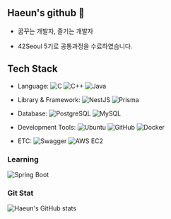 ## Haeun's github 👋

- 꿈꾸는 개발자, 즐기는 개발자
  
- 42Seoul 5기로 공통과정을 수료하였습니다.

## Tech Stack

- Language:
![C](https://img.shields.io/badge/C-A8B9CC?style=for-the-badge&logo=c&logoColor=white)
![C++](https://img.shields.io/badge/C++-00599C?style=for-the-badge&logo=cplusplus&logoColor=white)
![Java](https://img.shields.io/badge/java-FF9A00?style=for-the-badge&logoColor=white)

- Library & Framework:
![NestJS](https://img.shields.io/badge/nestjs-E0234E?style=for-the-badge&logo=nestjs&logoColor=white)
![Prisma](https://img.shields.io/badge/prisma-2D3748?style=for-the-badge&logo=prisma&logoColor=white)

- Database:
![PostgreSQL](https://img.shields.io/badge/postgresql-4169E1?style=for-the-badge&logo=postgresql&logoColor=white)
![MySQL](https://img.shields.io/badge/mysql-4479A1?style=for-the-badge&logo=mysql&logoColor=white)

- Development Tools:
![Ubuntu](https://img.shields.io/badge/ubuntu-E95420?style=for-the-badge&logo=ubuntu&logoColor=white)
![GitHub](https://img.shields.io/badge/github-181717?style=for-the-badge&logo=github&logoColor=white)
![Docker](https://img.shields.io/badge/docker-2496ED?style=for-the-badge&logo=docker&logoColor=white)

- ETC:
![Swagger](https://img.shields.io/badge/swagger-85EA2D?style=for-the-badge&logo=swagger&logoColor=white)
![AWS EC2](https://img.shields.io/badge/aws%20ec2-FF9900?style=for-the-badge&logo=amazonec2&logoColor=white)

### Learning
![Spring Boot](https://img.shields.io/badge/springboot-6DB33F?style=for-the-badge&logo=springboot&logoColor=white)

### Git Stat
![Haeun's GitHub stats](https://github-readme-stats.vercel.app/api?username=hani-j&show_icons=true&bg_color=00000000)

<!--
**hani-j/hani-j** is a ✨ _special_ ✨ repository because its `README.md` (this file) appears on your GitHub profile.

Here are some ideas to get you started:

- 🔭 I’m currently working on ...
- 🌱 I’m currently learning ...
- 👯 I’m looking to collaborate on ...
- 🤔 I’m looking for help with ...
- 💬 Ask me about ...
- 📫 How to reach me: ...
- 😄 Pronouns: ...
- ⚡ Fun fact: ...
-->
